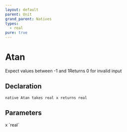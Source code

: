 ```yaml
---
layout: default
parent: Unit
grand_parent: Natives
types:
  - real
pure: true
---
```


# Atan
Expect values between -1 and 1Returns 0 for invalid input

## Declaration

```
native Atan takes real x returns real
```

## Parameters
<dl>
  <dt>x `real`</dt>
  <dd></dd>
</dl>